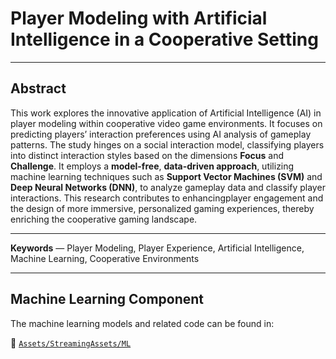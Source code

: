 # Player Modeling with Artificial Intelligence in a Cooperative Setting

---

## Abstract

This work explores the innovative application of Artificial Intelligence (AI) in player modeling within cooperative video game environments. 
It focuses on predicting players’ interaction preferences using AI analysis of gameplay patterns. 
The study hinges on a social interaction model, classifying players into distinct interaction styles based on the dimensions **Focus** and **Challenge**. 
It employs a **model-free**, **data-driven approach**, utilizing machine learning techniques such as **Support Vector Machines (SVM)** and **Deep Neural Networks (DNN)**, to analyze gameplay data and classify player interactions. 
This research contributes to enhancingplayer engagement and the design of more immersive, personalized gaming experiences, thereby enriching the cooperative gaming landscape.

---

**Keywords** — Player Modeling, Player Experience, Artificial Intelligence, Machine Learning, Cooperative Environments

---

## Machine Learning Component

The machine learning models and related code can be found in:

📁 [`Assets/StreamingAssets/ML`](https://github.com/the-Kob/Thesis/tree/main/Assets/StreamingAssets/ML)
